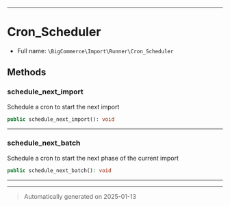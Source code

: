 ***

# Cron_Scheduler





* Full name: `\BigCommerce\Import\Runner\Cron_Scheduler`




## Methods


### schedule_next_import

Schedule a cron to start the next import

```php
public schedule_next_import(): void
```












***

### schedule_next_batch

Schedule a cron to start the next phase of the current import

```php
public schedule_next_batch(): void
```












***


***
> Automatically generated on 2025-01-13
